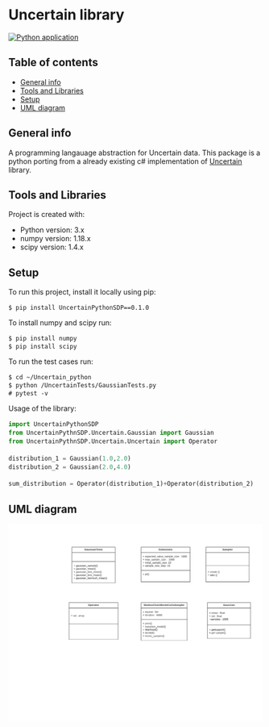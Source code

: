 # Uncertain<T> library
	
[![Python application](https://github.com/dadi-vardhan/SDP/actions/workflows/python-app.yml/badge.svg)](https://github.com/dadi-vardhan/SDP/actions/workflows/python-app.yml)

## Table of contents
* [General info](#general-info)
* [Tools and Libraries](#technologies)
* [Setup](#setup)
* [UML diagram](#UML-digram)

## General info
A programming langauage abstraction for Uncertain data. This package is a python porting from a already existing c# implementation of [Uncertain<T>](https://github.com/klipto/Uncertainty) library.
  
	
## Tools and Libraries
Project is created with:
* Python version: 3.x
* numpy version: 1.18.x
* scipy version: 1.4.x
	
## Setup
To run this project, install it locally using pip:

```
$ pip install UncertainPythonSDP==0.1.0
```
To install numpy and scipy run:

```
$ pip install numpy
$ pip install scipy
```
To run the test cases run:
```
$ cd ~/Uncertain_python
$ python /UncertainTests/GaussianTests.py
# pytest -v 
```

Usage of the library:

```python
import UncertainPythonSDP
from UncertainPythnSDP.Uncertain.Gaussian import Gaussian
from UncertainPythnSDP.Uncertain.Uncertain import Operator

distribution_1 = Gaussian(1.0,2.0)
distribution_2 = Gaussian(2.0,4.0)

sum_distribution = Operator(distribution_1)+Operator(distribution_2)

```
## UML diagram 

![Algorithm schema](UML_diagram.png)
